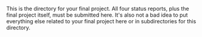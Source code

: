 This is the directory for your final project. All four status reports, plus the final project itself, must be submitted here. It's also not a bad idea to put everything else related to your final project here or in subdirectories for this directory. 